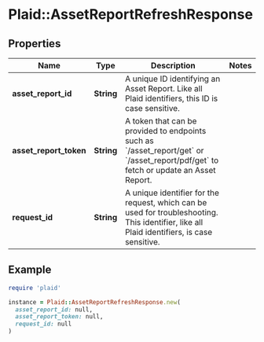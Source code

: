 # Plaid::AssetReportRefreshResponse

## Properties

| Name | Type | Description | Notes |
| ---- | ---- | ----------- | ----- |
| **asset_report_id** | **String** | A unique ID identifying an Asset Report. Like all Plaid identifiers, this ID is case sensitive. |  |
| **asset_report_token** | **String** | A token that can be provided to endpoints such as &#x60;/asset_report/get&#x60; or &#x60;/asset_report/pdf/get&#x60; to fetch or update an Asset Report. |  |
| **request_id** | **String** | A unique identifier for the request, which can be used for troubleshooting. This identifier, like all Plaid identifiers, is case sensitive. |  |

## Example

```ruby
require 'plaid'

instance = Plaid::AssetReportRefreshResponse.new(
  asset_report_id: null,
  asset_report_token: null,
  request_id: null
)
```

